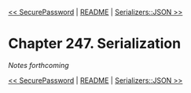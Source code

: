 [&lt;&lt; SecurePassword](ch246-securepassword.md) | [README](README.md) | [Serializers::JSON &gt;&gt;](ch248-serializersjson.md)

# Chapter 247. Serialization

*Notes forthcoming*

[&lt;&lt; SecurePassword](ch246-securepassword.md) | [README](README.md) | [Serializers::JSON &gt;&gt;](ch248-serializersjson.md)